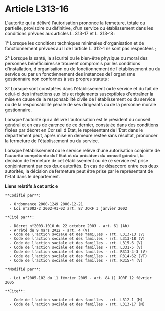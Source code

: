# Article L313-16

L'autorité qui a délivré l'autorisation prononce la fermeture, totale ou partielle, provisoire ou définitive, d'un service ou
établissement dans les conditions prévues aux articles L. 313-17 et L. 313-18 :

1° Lorsque les conditions techniques minimales d'organisation et de fonctionnement prévues au II de l'article L. 312-1 ne
sont pas respectées ;

2° Lorsque la santé, la sécurité ou le bien-être physique ou moral des personnes bénéficiaires se trouvent compromis par les
conditions d'installation, d'organisation ou de fonctionnement de l'établissement ou du service ou par un fonctionnement des
instances de l'organisme gestionnaire non conformes à ses propres statuts :

3° Lorsque sont constatées dans l'établissement ou le service et du fait de celui-ci des infractions aux lois et règlements
susceptibles d'entraîner la mise en cause de la responsabilité civile de l'établissement ou du service ou de la
responsabilité pénale de ses dirigeants ou de la personne morale gestionnaire.

Lorsque l'autorité qui a délivré l'autorisation est le président du conseil général et en cas de carence de ce dernier,
constatée dans des conditions fixées par décret en Conseil d'Etat, le représentant de l'Etat dans le département peut, après
mise en demeure restée sans résultat, prononcer la fermeture de l'établissement ou du service.

Lorsque l'établissement ou le service relève d'une autorisation conjointe de l'autorité compétente de l'Etat et du président
du conseil général, la décision de fermeture de cet établissement ou de ce service est prise conjointement par ces deux
autorités. En cas de désaccord entre ces deux autorités, la décision de fermeture peut être prise par le représentant de
l'Etat dans le département.

**Liens relatifs à cet article**

	**Codifié par**:

	  - Ordonnance 2000-1249 2000-12-21
	  - Loi n°2002-2 2002-01-02 art. 87 JORF 3 janvier 2002

	**Cité par**:

	  - Décret n°2003-1010 du 22 octobre 2003 - art. 61 (Ab)
	  - Arrêté du 9 mars 2012 - art. 4 (V)
	  - Code de l'action sociale et des familles - art. L313-13 (V)
	  - Code de l'action sociale et des familles - art. L313-18 (V)
	  - Code de l'action sociale et des familles - art. L315-6 (V)
	  - Code de l'action sociale et des familles - art. L331-5 (V)
	  - Code de l'action sociale et des familles - art. R313-4-3 (V)
	  - Code de l'action sociale et des familles - art. R314-62 (VT)
	  - Code de l'action sociale et des familles - art. R315-4 (V)

	**Modifié par**:

	  - Loi n°2005-102 du 11 février 2005 - art. 84 () JORF 12 février 2005

	**Cite**:

	  - Code de l'action sociale et des familles - art. L312-1 (M)
	  - Code de l'action sociale et des familles - art. L313-17 (M)
